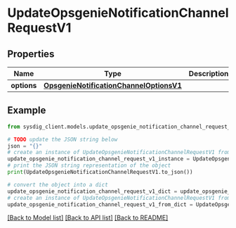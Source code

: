 # UpdateOpsgenieNotificationChannelRequestV1


## Properties

Name | Type | Description | Notes
------------ | ------------- | ------------- | -------------
**options** | [**OpsgenieNotificationChannelOptionsV1**](OpsgenieNotificationChannelOptionsV1.md) |  | 

## Example

```python
from sysdig_client.models.update_opsgenie_notification_channel_request_v1 import UpdateOpsgenieNotificationChannelRequestV1

# TODO update the JSON string below
json = "{}"
# create an instance of UpdateOpsgenieNotificationChannelRequestV1 from a JSON string
update_opsgenie_notification_channel_request_v1_instance = UpdateOpsgenieNotificationChannelRequestV1.from_json(json)
# print the JSON string representation of the object
print(UpdateOpsgenieNotificationChannelRequestV1.to_json())

# convert the object into a dict
update_opsgenie_notification_channel_request_v1_dict = update_opsgenie_notification_channel_request_v1_instance.to_dict()
# create an instance of UpdateOpsgenieNotificationChannelRequestV1 from a dict
update_opsgenie_notification_channel_request_v1_from_dict = UpdateOpsgenieNotificationChannelRequestV1.from_dict(update_opsgenie_notification_channel_request_v1_dict)
```
[[Back to Model list]](../README.md#documentation-for-models) [[Back to API list]](../README.md#documentation-for-api-endpoints) [[Back to README]](../README.md)


